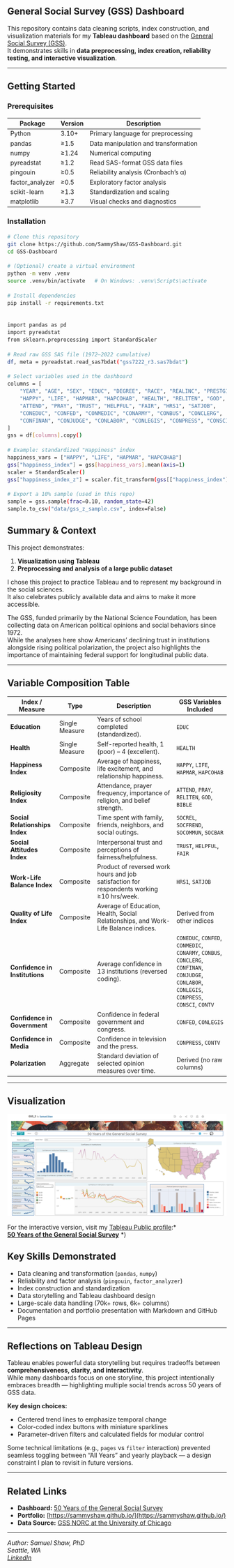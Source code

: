 ## General Social Survey (GSS) Dashboard

This repository contains data cleaning scripts, index construction, and visualization materials for my **Tableau dashboard** based on the [General Social Survey (GSS)](https://gss.norc.org/).  
It demonstrates skills in **data preprocessing, index creation, reliability testing, and interactive visualization**.

---

## Getting Started

### Prerequisites

| Package | Version | Description |
|----------|----------|--------------|
| Python | 3.10+ | Primary language for preprocessing |
| pandas | ≥1.5 | Data manipulation and transformation |
| numpy | ≥1.24 | Numerical computing |
| pyreadstat | ≥1.2 | Read SAS-format GSS data files |
| pingouin | ≥0.5 | Reliability analysis (Cronbach’s α) |
| factor_analyzer | ≥0.5 | Exploratory factor analysis |
| scikit-learn | ≥1.3 | Standardization and scaling |
| matplotlib | ≥3.7 | Visual checks and diagnostics |

### Installation

```bash
# Clone this repository
git clone https://github.com/SammyShaw/GSS-Dashboard.git
cd GSS-Dashboard

# (Optional) create a virtual environment
python -m venv .venv
source .venv/bin/activate   # On Windows: .venv\Scripts\activate

# Install dependencies
pip install -r requirements.txt


import pandas as pd
import pyreadstat
from sklearn.preprocessing import StandardScaler

# Read raw GSS SAS file (1972–2022 cumulative)
df, meta = pyreadstat.read_sas7bdat("gss7222_r3.sas7bdat")

# Select variables used in the dashboard
columns = [
    "YEAR", "AGE", "SEX", "EDUC", "DEGREE", "RACE", "REALINC", "PRESTG10",
    "HAPPY", "LIFE", "HAPMAR", "HAPCOHAB", "HEALTH", "RELITEN", "GOD", "BIBLE",
    "ATTEND", "PRAY", "TRUST", "HELPFUL", "FAIR", "HRS1", "SATJOB",
    "CONEDUC", "CONFED", "CONMEDIC", "CONARMY", "CONBUS", "CONCLERG",
    "CONFINAN", "CONJUDGE", "CONLABOR", "CONLEGIS", "CONPRESS", "CONSCI", "CONTV"
]
gss = df[columns].copy()

# Example: standardized "Happiness" index
happiness_vars = ["HAPPY", "LIFE", "HAPMAR", "HAPCOHAB"]
gss["happiness_index"] = gss[happiness_vars].mean(axis=1)
scaler = StandardScaler()
gss["happiness_index_z"] = scaler.fit_transform(gss[["happiness_index"]])

# Export a 10% sample (used in this repo)
sample = gss.sample(frac=0.10, random_state=42)
sample.to_csv("data/gss_z_sample.csv", index=False)

```

## Summary & Context

This project demonstrates:
1. **Visualization using Tableau**
2. **Preprocessing and analysis of a large public dataset**

I chose this project to practice Tableau and to represent my background in the social sciences.  
It also celebrates publicly available data and aims to make it more accessible.  

The GSS, funded primarily by the National Science Foundation, has been collecting data on American political opinions and social behaviors since 1972.  
While the analyses here show Americans’ declining trust in institutions alongside rising political polarization, the project also highlights the importance of maintaining federal support for longitudinal public data.

---

## Variable Composition Table

| **Index / Measure** | **Type** | **Description** | **GSS Variables Included** |
|----------------------|----------|-----------------|-----------------------------|
| **Education** | Single Measure | Years of school completed (standardized). | `EDUC` |
| **Health** | Single Measure | Self-reported health, 1 (poor) – 4 (excellent). | `HEALTH` |
| **Happiness Index** | Composite | Average of happiness, life excitement, and relationship happiness. | `HAPPY`, `LIFE`, `HAPMAR`, `HAPCOHAB` |
| **Religiosity Index** | Composite | Attendance, prayer frequency, importance of religion, and belief strength. | `ATTEND`, `PRAY`, `RELITEN`, `GOD`, `BIBLE` |
| **Social Relationships Index** | Composite | Time spent with family, friends, neighbors, and social outings. | `SOCREL`, `SOCFREND`, `SOCOMMUN`, `SOCBAR` |
| **Social Attitudes Index** | Composite | Interpersonal trust and perceptions of fairness/helpfulness. | `TRUST`, `HELPFUL`, `FAIR` |
| **Work-Life Balance Index** | Composite | Product of reversed work hours and job satisfaction for respondents working ≥10 hrs/week. | `HRS1`, `SATJOB` |
| **Quality of Life Index** | Composite | Average of Education, Health, Social Relationships, and Work-Life Balance indices. | Derived from other indices |
| **Confidence in Institutions** | Composite | Average confidence in 13 institutions (reversed coding). | `CONEDUC`, `CONFED`, `CONMEDIC`, `CONARMY`, `CONBUS`, `CONCLERG`, `CONFINAN`, `CONJUDGE`, `CONLABOR`, `CONLEGIS`, `CONPRESS`, `CONSCI`, `CONTV` |
| **Confidence in Government** | Composite | Confidence in federal government and congress. | `CONFED`, `CONLEGIS` |
| **Confidence in Media** | Composite | Confidence in television and the press. | `CONPRESS`, `CONTV` |
| **Polarization** | Aggregate | Standard deviation of selected opinion measures over time. | Derived (no raw columns) |

---

## Visualization

![GSS Dashboard Screenshot](GSSscreenshot.png)

For the interactive version, visit my [Tableau Public profile](https://public.tableau.com/app/profile/samuel.shaw2748/vizzes):*  
[**50 Years of the General Social Survey**](https://public.tableau.com/views/GSS_2_17387981106750/GSSDashboard?:language=en-US&publish=yes&:sid=&:redirect=auth&:display_count=n&:origin=viz_share_link) *)


## Key Skills Demonstrated

- Data cleaning and transformation (`pandas`, `numpy`)
- Reliability and factor analysis (`pingouin`, `factor_analyzer`)
- Index construction and standardization
- Data storytelling and Tableau dashboard design
- Large-scale data handling (70k+ rows, 6k+ columns)
- Documentation and portfolio presentation with Markdown and GitHub Pages

---

## Reflections on Tableau Design

Tableau enables powerful data storytelling but requires tradeoffs between **comprehensiveness, clarity, and interactivity**.  
While many dashboards focus on one storyline, this project intentionally embraces breadth — highlighting multiple social trends across 50 years of GSS data.

**Key design choices:**
- Centered trend lines to emphasize temporal change  
- Color-coded index buttons with miniature sparklines  
- Parameter-driven filters and calculated fields for modular control  

Some technical limitations (e.g., `pages` vs `filter` interaction) prevented seamless toggling between “All Years” and yearly playback — a design constraint I plan to revisit in future versions.

---

## Related Links

- **Dashboard:** [50 Years of the General Social Survey](https://public.tableau.com/views/GSS_2_17387981106750/GSSDashboard?:language=en-US&publish=yes&:sid=&:redirect=auth&:display_count=n&:origin=viz_share_link)
- **Portfolio:** [https://sammyshaw.github.io/](https://sammyshaw.github.io/)
- **Data Source:** [GSS NORC at the University of Chicago](https://gss.norc.org/)

---

*Author: Samuel Shaw, PhD*  
*Seattle, WA*  
*[LinkedIn](https://www.linkedin.com/in/sammyshaw/)*
